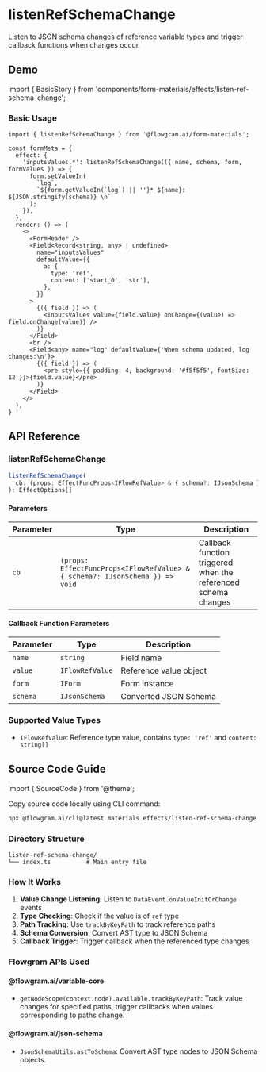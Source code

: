# listenRefSchemaChange

Listen to JSON schema changes of reference variable types and trigger callback functions when changes occur.

## Demo

import { BasicStory } from 'components/form-materials/effects/listen-ref-schema-change';

### Basic Usage

<BasicStory />

```tsx pure title="form-meta.tsx"
import { listenRefSchemaChange } from '@flowgram.ai/form-materials';

const formMeta = {
  effect: {
    'inputsValues.*': listenRefSchemaChange(({ name, schema, form, formValues }) => {
      form.setValueIn(
        `log`,
        `${form.getValueIn(`log`) || ''}* ${name}: ${JSON.stringify(schema)} \n`
      );
    }),
  },
  render: () => (
    <>
      <FormHeader />
      <Field<Record<string, any> | undefined>
        name="inputsValues"
        defaultValue={{
          a: {
            type: 'ref',
            content: ['start_0', 'str'],
          },
        }}
      >
        {({ field }) => (
          <InputsValues value={field.value} onChange={(value) => field.onChange(value)} />
        )}
      </Field>
      <br />
      <Field<any> name="log" defaultValue={'When schema updated, log changes:\n'}>
        {({ field }) => (
          <pre style={{ padding: 4, background: '#f5f5f5', fontSize: 12 }}>{field.value}</pre>
        )}
      </Field>
    </>
  ),
}
```

## API Reference

### listenRefSchemaChange

```typescript
listenRefSchemaChange(
  cb: (props: EffectFuncProps<IFlowRefValue> & { schema?: IJsonSchema }) => void
): EffectOptions[]
```

#### Parameters

| Parameter | Type | Description |
|----------|------|-------------|
| `cb` | `(props: EffectFuncProps<IFlowRefValue> & { schema?: IJsonSchema }) => void` | Callback function triggered when the referenced schema changes |

#### Callback Function Parameters

| Parameter | Type | Description |
|----------|------|-------------|
| `name` | `string` | Field name |
| `value` | `IFlowRefValue` | Reference value object |
| `form` | `IForm` | Form instance |
| `schema` | `IJsonSchema` | Converted JSON Schema |

### Supported Value Types

* `IFlowRefValue`: Reference type value, contains `type: 'ref'` and `content: string[]`

## Source Code Guide

import { SourceCode } from '@theme';

<SourceCode href="https://github.com/bytedance/flowgram.ai/tree/main/packages/materials/form-materials/src/effects/listen-ref-schema-change" />

Copy source code locally using CLI command:

```bash
npx @flowgram.ai/cli@latest materials effects/listen-ref-schema-change
```

### Directory Structure

```
listen-ref-schema-change/
└── index.ts          # Main entry file
```

### How It Works

1. **Value Change Listening**: Listen to `DataEvent.onValueInitOrChange` events
2. **Type Checking**: Check if the value is of `ref` type
3. **Path Tracking**: Use `trackByKeyPath` to track reference paths
4. **Schema Conversion**: Convert AST type to JSON Schema
5. **Callback Trigger**: Trigger callback when the referenced type changes

### Flowgram APIs Used

#### @flowgram.ai/variable-core

* `getNodeScope(context.node).available.trackByKeyPath`: Track value changes for specified paths, trigger callbacks when values corresponding to paths change.

#### @flowgram.ai/json-schema

* `JsonSchemaUtils.astToSchema`: Convert AST type nodes to JSON Schema objects.

